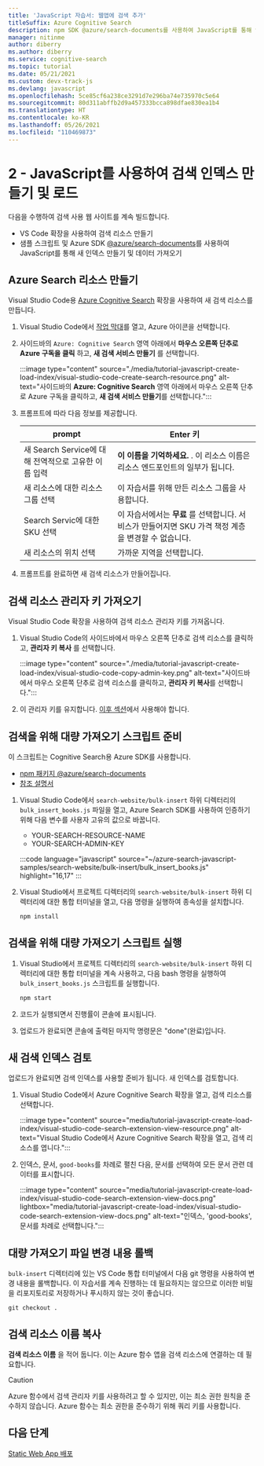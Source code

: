 ```yaml
---
title: 'JavaScript 자습서: 웹앱에 검색 추가'
titleSuffix: Azure Cognitive Search
description: npm SDK @azure/search-documents를 사용하여 JavaScript를 통해 인덱스를 만들고 CSV 데이터를 검색 인덱스로 가져옵니다.
manager: nitinme
author: diberry
ms.author: diberry
ms.service: cognitive-search
ms.topic: tutorial
ms.date: 05/21/2021
ms.custom: devx-track-js
ms.devlang: javascript
ms.openlocfilehash: 5ce85cf6a238ce3291d7e296ba74e735970c5e64
ms.sourcegitcommit: 80d311abffb2d9a457333bcca898dfae830ea1b4
ms.translationtype: HT
ms.contentlocale: ko-KR
ms.lasthandoff: 05/26/2021
ms.locfileid: "110469873"
---
```

# <a name="2---create-and-load-search-index-with-javascript"></a>2 - JavaScript를 사용하여 검색 인덱스 만들기 및 로드

다음을 수행하여 검색 사용 웹 사이트를 계속 빌드합니다.
* VS Code 확장을 사용하여 검색 리소스 만들기
* 샘플 스크립트 및 Azure SDK [@azure/search-documents](https://www.npmjs.com/package/@azure/search-documents)를 사용하여 JavaScript를 통해 새 인덱스 만들기 및 데이터 가져오기

## <a name="create-an-azure-search-resource"></a>Azure Search 리소스 만들기 

Visual Studio Code용 [Azure Cognitive Search](https://marketplace.visualstudio.com/items?itemName=ms-azuretools.vscode-azurecognitivesearch) 확장을 사용하여 새 검색 리소스를 만듭니다.

1. Visual Studio Code에서 [작업 막대](https://code.visualstudio.com/docs/getstarted/userinterface)를 열고, Azure 아이콘을 선택합니다. 

1. 사이드바의 `Azure: Cognitive Search` 영역 아래에서 **마우스 오른쪽 단추로 Azure 구독을 클릭** 하고, **새 검색 서비스 만들기** 를 선택합니다.

    :::image type="content" source="./media/tutorial-javascript-create-load-index/visual-studio-code-create-search-resource.png" alt-text="사이드바의 **Azure: Cognitive Search** 영역 아래에서 마우스 오른쪽 단추로 Azure 구독을 클릭하고, **새 검색 서비스 만들기**를 선택합니다.":::

1. 프롬프트에 따라 다음 정보를 제공합니다.

    |prompt|Enter 키|
    |--|--|
    |새 Search Service에 대해 전역적으로 고유한 이름 입력|**이 이름을 기억하세요.** . 이 리소스 이름은 리소스 엔드포인트의 일부가 됩니다.|
    |새 리소스에 대한 리소스 그룹 선택|이 자습서를 위해 만든 리소스 그룹을 사용합니다.|
    |Search Servic에 대한 SKU 선택|이 자습서에서는 **무료** 를 선택합니다. 서비스가 만들어지면 SKU 가격 책정 계층을 변경할 수 없습니다.|
    |새 리소스의 위치 선택|가까운 지역을 선택합니다.|

1. 프롬프트를 완료하면 새 검색 리소스가 만들어집니다. 

## <a name="get-your-search-resource-admin-key"></a>검색 리소스 관리자 키 가져오기

Visual Studio Code 확장을 사용하여 검색 리소스 관리자 키를 가져옵니다. 

1. Visual Studio Code의 사이드바에서 마우스 오른쪽 단추로 검색 리소스를 클릭하고, **관리자 키 복사** 를 선택합니다.

    :::image type="content" source="./media/tutorial-javascript-create-load-index/visual-studio-code-copy-admin-key.png" alt-text="사이드바에서 마우스 오른쪽 단추로 검색 리소스를 클릭하고, **관리자 키 복사**를 선택합니다.":::

1. 이 관리자 키를 유지합니다. [이후 섹션](#prepare-the-bulk-import-script-for-search)에서 사용해야 합니다. 

## <a name="prepare-the-bulk-import-script-for-search"></a>검색을 위해 대량 가져오기 스크립트 준비

이 스크립트는 Cognitive Search용 Azure SDK를 사용합니다.

* [npm 패키지 @azure/search-documents](https://www.npmjs.com/package/@azure/search-documents)
* [참조 설명서](/javascript/api/overview/azure/search-documents-readme)

1. Visual Studio Code에서 `search-website/bulk-insert` 하위 디렉터리의 `bulk_insert_books.js` 파일을 열고, Azure Search SDK를 사용하여 인증하기 위해 다음 변수를 사용자 고유의 값으로 바꿉니다.

    * YOUR-SEARCH-RESOURCE-NAME
    * YOUR-SEARCH-ADMIN-KEY

    :::code language="javascript" source="~/azure-search-javascript-samples/search-website/bulk-insert/bulk_insert_books.js" highlight="16,17" :::

1. Visual Studio에서 프로젝트 디렉터리의 `search-website/bulk-insert` 하위 디렉터리에 대한 통합 터미널을 열고, 다음 명령을 실행하여 종속성을 설치합니다. 

    ```bash
    npm install 
    ```

## <a name="run-the-bulk-import-script-for-search"></a>검색을 위해 대량 가져오기 스크립트 실행

1. Visual Studio에서 프로젝트 디렉터리의 `search-website/bulk-insert` 하위 디렉터리에 대한 통합 터미널을 계속 사용하고, 다음 bash 명령을 실행하여 `bulk_insert_books.js` 스크립트를 실행합니다.

    ```javascript
    npm start
    ```

1. 코드가 실행되면서 진행률이 콘솔에 표시됩니다. 
1. 업로드가 완료되면 콘솔에 출력된 마지막 명령문은 "done"(완료)입니다.

## <a name="review-the-new-search-index"></a>새 검색 인덱스 검토

업로드가 완료되면 검색 인덱스를 사용할 준비가 됩니다. 새 인덱스를 검토합니다.

1. Visual Studio Code에서 Azure Cognitive Search 확장을 열고, 검색 리소스를 선택합니다.  

    :::image type="content" source="media/tutorial-javascript-create-load-index/visual-studio-code-search-extension-view-resource.png" alt-text="Visual Studio Code에서 Azure Cognitive Search 확장을 열고, 검색 리소스를 엽니다.":::

1. 인덱스, 문서, `good-books`를 차례로 펼친 다음, 문서를 선택하여 모든 문서 관련 데이터를 표시합니다.
 
    :::image type="content" source="media/tutorial-javascript-create-load-index/visual-studio-code-search-extension-view-docs.png" lightbox="media/tutorial-javascript-create-load-index/visual-studio-code-search-extension-view-docs.png" alt-text="인덱스, 'good-books', 문서를 차례로 선택합니다.":::

## <a name="rollback-bulk-import-file-changes"></a>대량 가져오기 파일 변경 내용 롤백

`bulk-insert` 디렉터리에 있는 VS Code 통합 터미널에서 다음 git 명령을 사용하여 변경 내용을 롤백합니다. 이 자습서를 계속 진행하는 데 필요하지는 않으므로 이러한 비밀을 리포지토리로 저장하거나 푸시하지 않는 것이 좋습니다. 

```git
git checkout .
```

## <a name="copy-your-search-resource-name"></a>검색 리소스 이름 복사

**검색 리소스 이름** 을 적어 둡니다. 이는 Azure 함수 앱을 검색 리소스에 연결하는 데 필요합니다. 

> [!CAUTION]
> Azure 함수에서 검색 관리자 키를 사용하려고 할 수 있지만, 이는 최소 권한 원칙을 준수하지 않습니다. Azure 함수는 최소 권한을 준수하기 위해 쿼리 키를 사용합니다. 

## <a name="next-steps"></a>다음 단계

[Static Web App 배포](tutorial-javascript-deploy-static-web-app.md)